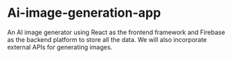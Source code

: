 # Ai-image-generation-app
An AI image generator using React as the frontend framework and Firebase as the backend platform to store all the data. We will also incorporate external APIs for generating images.
